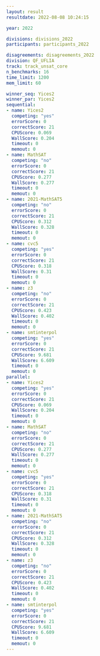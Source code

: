 ```yaml
---
layout: result
resultdate: 2022-08-08 10:24:15

year: 2022

divisions: divisions_2022
participants: participants_2022

disagreements: disagreements_2022
division: QF_UFLIA
track: track_unsat_core
n_benchmarks: 16
time_limit: 1200
mem_limit: 60

winner_seq: Yices2
winner_par: Yices2
sequential:
- name: Yices2
  competing: "yes"
  errorScore: 0
  correctScore: 21
  CPUScore: 0.069
  WallScore: 0.204
  timeout: 0
  memout: 0
- name: MathSAT
  competing: "no"
  errorScore: 0
  correctScore: 21
  CPUScore: 0.277
  WallScore: 0.277
  timeout: 0
  memout: 0
- name: 2021-MathSAT5
  competing: "no"
  errorScore: 0
  correctScore: 21
  CPUScore: 0.312
  WallScore: 0.328
  timeout: 0
  memout: 0
- name: cvc5
  competing: "yes"
  errorScore: 0
  correctScore: 21
  CPUScore: 0.318
  WallScore: 0.31
  timeout: 0
  memout: 0
- name: z3
  competing: "no"
  errorScore: 0
  correctScore: 21
  CPUScore: 0.423
  WallScore: 0.402
  timeout: 0
  memout: 0
- name: smtinterpol
  competing: "yes"
  errorScore: 0
  correctScore: 21
  CPUScore: 9.681
  WallScore: 6.609
  timeout: 0
  memout: 0
parallel:
- name: Yices2
  competing: "yes"
  errorScore: 0
  correctScore: 21
  CPUScore: 0.069
  WallScore: 0.204
  timeout: 0
  memout: 0
- name: MathSAT
  competing: "no"
  errorScore: 0
  correctScore: 21
  CPUScore: 0.277
  WallScore: 0.277
  timeout: 0
  memout: 0
- name: cvc5
  competing: "yes"
  errorScore: 0
  correctScore: 21
  CPUScore: 0.318
  WallScore: 0.31
  timeout: 0
  memout: 0
- name: 2021-MathSAT5
  competing: "no"
  errorScore: 0
  correctScore: 21
  CPUScore: 0.312
  WallScore: 0.328
  timeout: 0
  memout: 0
- name: z3
  competing: "no"
  errorScore: 0
  correctScore: 21
  CPUScore: 0.423
  WallScore: 0.402
  timeout: 0
  memout: 0
- name: smtinterpol
  competing: "yes"
  errorScore: 0
  correctScore: 21
  CPUScore: 9.681
  WallScore: 6.609
  timeout: 0
  memout: 0
---
```


